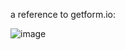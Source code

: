 a reference to getform.io:

![image](https://github.com/VivekLumbhani/fyle_fullStack_task/assets/116283316/dc764842-ed47-4f71-a68e-e6dea6f07a01)

